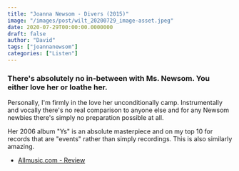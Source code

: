 ```yaml
---
title: "Joanna Newsom - Divers (2015)"
image: "/images/post/wilt_20200729_image-asset.jpeg"
date: 2020-07-29T00:00:00.0000000
draft: false
author: "David"
tags: ["joannanewsom"]
categories: ["Listen"]
---
```

### There's absolutely no in-between with Ms. Newsom. You either love her or loathe her. 

 Personally, I'm firmly in the love her unconditionally camp. Instrumentally and vocally there's no real comparison to anyone else and for any Newsom newbies there's simply no preparation possible at all.   
  
Her 2006 album "Ys" is an absolute masterpiece and on my top 10 for records that are "events" rather than simply recordings. This is also similarly amazing.  

-  [Allmusic.com - Review](https://www.allmusic.com/album/divers-mw0002868616)